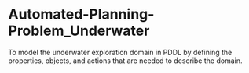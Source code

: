 # Automated-Planning-Problem_Underwater
To model the underwater exploration domain in PDDL by defining the  properties, objects, and actions that are needed to describe the domain.
